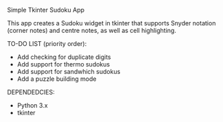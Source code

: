 Simple Tkinter Sudoku App

This app creates a Sudoku widget in tkinter that supports Snyder notation (corner notes) and centre notes, as well as cell highlighting.

TO-DO LIST (priority order):
- Add checking for duplicate digits
- Add support for thermo sudokus
- Add support for sandwhich sudokus
- Add a puzzle building mode

DEPENDEDCIES:
- Python 3.x
- tkinter
